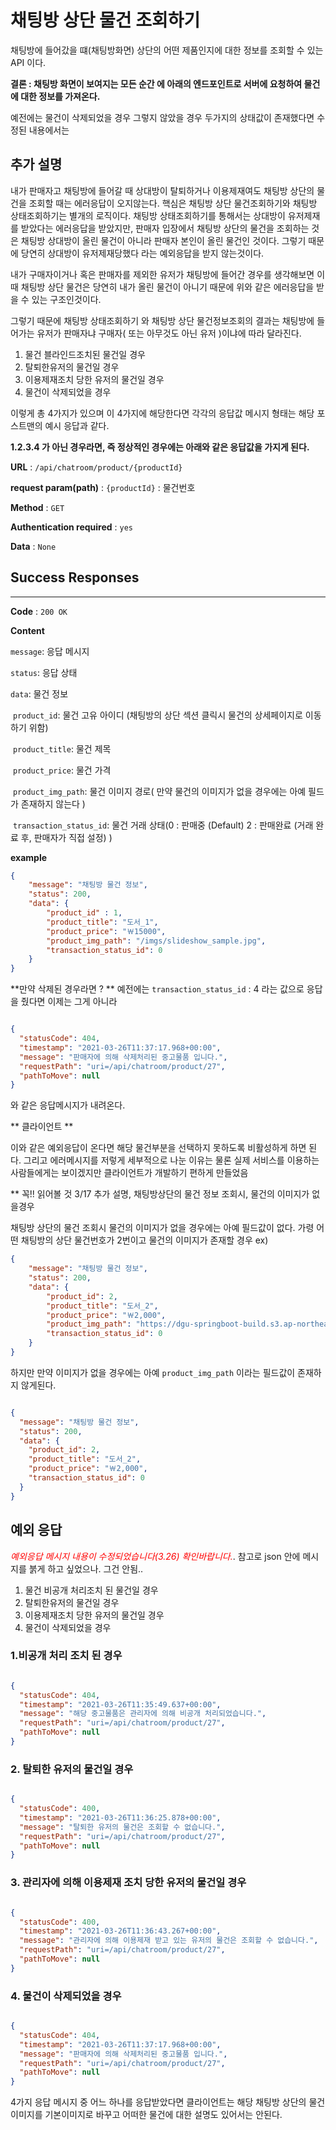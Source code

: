# 채팅방 상단 물건 조회하기

채팅방에 들어갔을 떄(채팅방화면) 상단의 어떤 제품인지에 대한 정보를 조회할 수 있는 API 이다.

**결론 : 채팅방 화면이 보여지는 모든 순간 에 아래의 엔드포인트로 서버에 요청하여 물건에 대한 정보를 가져온다.**

예전에는 물건이 삭제되었을 경우 그렇지 않았을 경우 두가지의 상태값이 존재했다면 수정된 내용에서는

## 추가 설명

내가 판매자고 채팅방에 들어갈 때 상대방이 탈퇴하거나 이용제재여도 채팅방 상단의 물건을 조회할 때는 에러응답이 오지않는다.
핵심은 채팅방 상단 물건조회하기와 채팅방 상태조회하기는 별개의 로직이다.
채팅방 상태조회하기를 통해서는 상대방이 유저제재를 받았다는 에러응답을 받았지만, 판매자 입장에서 채팅방 상단의 물건을 조회하는 것은
채팅방 상대방이 올린 물건이 아니라 판매자 본인이 올린 물건인 것이다. 그렇기 때문에 당연히 상대방이 유저제재당했다 라는 예외응답을 받지 않는것이다.

내가 구매자이거나 혹은 판매자를 제외한 유저가 채팅방에 들어간 경우를 생각해보면
이때 채팅방 상단 물건은 당연히 내가 올린 물건이 아니기 때문에 위와 같은 에러응답을 받을 수 있는 구조인것이다.

그렇기 때문에 채팅방 상태조회하기 와 채팅방 상단 물건정보조회의 결과는 채팅방에 들어가는 유저가 판매자냐 구매자( 또는 아무것도 아닌 유저 )이냐에 따라 달라진다.


1. 물건 블라인드조치된 물건일 경우
2. 탈퇴한유저의 물건일 경우
3. 이용제재조치 당한 유저의 물건일 경우
4. 물건이 삭제되었을 경우

이렇게 총 4가지가 있으며 이 4가지에 해당한다면
각각의 응답값 메시지 형태는 해당 포스트맨의 예시 응답과 같다.

**1.2.3.4 가 아닌 경우라면, 즉 정상적인 경우에는
아래와 같은 응답값을 가지게 된다.**

**URL** : `/api/chatroom/product/{productId}`

**request param(path)** : `{productId}` : 물건번호

**Method** : `GET`

**Authentication required** : `yes`

**Data** : `None`

## Success Responses

___

**Code** : `200 OK`

**Content**

`message`: 응답 메시지

`status`: 응답 상태

`data`: 물건 정보

​		`product_id`: 물건 고유 아이디 (채팅방의 상단 섹션 클릭시 물건의 상세페이지로 이동하기 위함)

​		`product_title`: 물건 제목

​		`product_price`: 물건 가격

​		`product_img_path`: 물건 이미지 경로( 만약 물건의 이미지가 없을 경우에는 아예 필드가 존재하지 않는다 )

​		`transaction_status_id`: 물건 거래 상태(0 : 판매중 (Default)
2 : 판매완료 (거래 완료 후, 판매자가 직접 설정) )

**example**

```json
{
    "message": "채팅방 물건 정보",
    "status": 200,
    "data": {
        "product_id" : 1, 
        "product_title": "도서_1",
        "product_price": "￦15000",
        "product_img_path": "/imgs/slideshow_sample.jpg",
        "transaction_status_id": 0
    }
}
```

**만약 삭제된 경우라면 ? ** 예전에는 `transaction_status_id` : 4 라는 값으로 응답을 줬다면 이제는 그게 아니라


````json

{
  "statusCode": 404,
  "timestamp": "2021-03-26T11:37:17.968+00:00",
  "message": "판매자에 의해 삭제처리된 중고물품 입니다.",
  "requestPath": "uri=/api/chatroom/product/27",
  "pathToMove": null
}

````


와 같은 응답메시지가 내려온다.



** 클라이언트 **

이와 같은 예외응답이 온다면 해당 물건부분을 선택하지 못하도록 비활성하게 하면 된다. 그리고 에러메시지를 저렇게 세부적으로 나눈 이유는 물론 실제 서비스를 이용하는 사람들에게는 보이겠지만 클라이언트가 개발하기 편하게 만들었음



** 꼭!! 읽어볼 것 3/17 추가 설명, 채팅방상단의 물건 정보 조회시, 물건의 이미지가 없을경우

채팅방 상단의 물건 조회시 물건의 이미지가 없을 경우에는 아예 필드값이 없다. 가령
어떤 채팅방의 상단 물건번호가 2번이고 물건의 이미지가 존재할 경우
ex)
```json
{
    "message": "채팅방 물건 정보",
    "status": 200,
    "data": {
        "product_id": 2,
        "product_title": "도서_2",
        "product_price": "￦2,000",
        "product_img_path": "https://dgu-springboot-build.s3.ap-northeast-2.amazonaws.com/sample/145185076_1_1612252036_w292.jpg",
        "transaction_status_id": 0
    }
}
```

하지만 만약 이미지가 없을 경우에는 아예 `product_img_path` 이라는 필드값이 존재하지 않게된다.

````json

{
  "message": "채팅방 물건 정보",
  "status": 200,
  "data": {
    "product_id": 2,
    "product_title": "도서_2",
    "product_price": "￦2,000",
    "transaction_status_id": 0
  }
}

````


## 예외 응답
<span style="color:red">*예외응답 메시지 내용이 수정되었습니다(3.26) 확인바랍니다.*</span>.
참고로 json 안에 메시지를 붉게 하고 싶었으나. 그건 안됨..

1. 물건 비공개 처리조치 된 물건일 경우
2. 탈퇴한유저의 물건일 경우
3. 이용제재조치 당한 유저의 물건일 경우
4. 물건이 삭제되었을 경우


### 1.비공개 처리 조치 된 경우

```json

{
  "statusCode": 404,
  "timestamp": "2021-03-26T11:35:49.637+00:00",
  "message": "해당 중고물품은 관리자에 의해 비공개 처리되었습니다.",
  "requestPath": "uri=/api/chatroom/product/27",
  "pathToMove": null
}

```


### 2. 탈퇴한 유저의 물건일 경우


```json

{
  "statusCode": 400,
  "timestamp": "2021-03-26T11:36:25.878+00:00",
  "message": "탈퇴한 유저의 물건은 조회할 수 없습니다.",
  "requestPath": "uri=/api/chatroom/product/27",
  "pathToMove": null
}

```



### 3. 관리자에 의해 이용제재 조치 당한 유저의 물건일 경우


```json

{
  "statusCode": 400,
  "timestamp": "2021-03-26T11:36:43.267+00:00",
  "message": "관리자에 의해 이용제재 받고 있는 유저의 물건은 조회할 수 없습니다.",
  "requestPath": "uri=/api/chatroom/product/27",
  "pathToMove": null
}

```


### 4. 물건이 삭제되었을 경우


````json

{
  "statusCode": 404,
  "timestamp": "2021-03-26T11:37:17.968+00:00",
  "message": "판매자에 의해 삭제처리된 중고물품 입니다.",
  "requestPath": "uri=/api/chatroom/product/27",
  "pathToMove": null
}


````


4가지 응답 메시지 중 어느 하나를 응답받았다면 클라이언트는 해당 채팅방 상단의 물건 이미지를 
기본이미지로 바꾸고 어떠한 물건에 대한 설명도 있어서는 안된다.